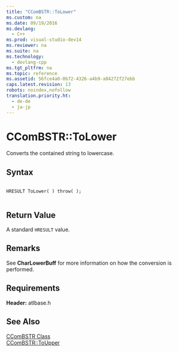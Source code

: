 ```yaml
---
title: "CComBSTR::ToLower"
ms.custom: na
ms.date: 09/19/2016
ms.devlang: 
  - C++
ms.prod: visual-studio-dev14
ms.reviewer: na
ms.suite: na
ms.technology: 
  - devlang-cpp
ms.tgt_pltfrm: na
ms.topic: reference
ms.assetid: 56fce4a0-0b72-4326-a4b9-a84272f27ebb
caps.latest.revision: 13
robots: noindex,nofollow
translation.priority.ht: 
  - de-de
  - ja-jp
---
```

# CComBSTR::ToLower
Converts the contained string to lowercase.  
  
## Syntax  
  
```  
  
HRESULT ToLower( ) throw( );  
  
```  
  
## Return Value  
 A standard `HRESULT` value.  
  
## Remarks  
 See **CharLowerBuff** for more information on how the conversion is performed.  
  
## Requirements  
 **Header:** atlbase.h  
  
## See Also  
 [CComBSTR Class](../vs140/CComBSTR-Class.md)   
 [CComBSTR::ToUpper](../vs140/CComBSTR--ToUpper.md)